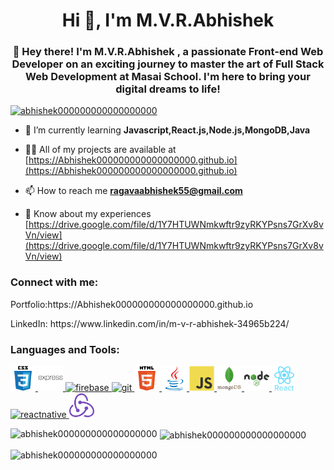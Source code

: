<h1 align="center">Hi 👋, I'm M.V.R.Abhishek</h1>
<h3 align="center">👋 Hey there! I'm M.V.R.Abhishek , a passionate Front-end Web Developer on an exciting journey to master the art of Full Stack Web Development at Masai School. I'm here to bring your digital dreams to life!</h3>

<p align="left"> <a href="https://github.com/ryo-ma/github-profile-trophy"><img src="https://github-profile-trophy.vercel.app/?username=abhishek000000000000000000" alt="abhishek000000000000000000" /></a> </p>

- 🌱 I’m currently learning **Javascript,React.js,Node.js,MongoDB,Java**

- 👨‍💻 All of my projects are available at [https://Abhishek000000000000000000.github.io](https://Abhishek000000000000000000.github.io)

- 📫 How to reach me **ragavaabhishek55@gmail.com**

- 📄 Know about my experiences [https://drive.google.com/file/d/1Y7HTUWNmkwftr9zyRKYPsns7GrXv8vVn/view](https://drive.google.com/file/d/1Y7HTUWNmkwftr9zyRKYPsns7GrXv8vVn/view)

<h3 align="left">Connect with me:</h3>
    <p align="left">Portfolio:https://Abhishek000000000000000000.github.io</p>
    <p align="left">LinkedIn: https://www.linkedin.com/in/m-v-r-abhishek-34965b224/</p>

<h3 align="left">Languages and Tools:</h3>
<p align="left"> <a href="https://www.w3schools.com/css/" target="_blank" rel="noreferrer"> <img src="https://raw.githubusercontent.com/devicons/devicon/master/icons/css3/css3-original-wordmark.svg" alt="css3" width="40" height="40"/> </a> <a href="https://expressjs.com" target="_blank" rel="noreferrer"> <img src="https://raw.githubusercontent.com/devicons/devicon/master/icons/express/express-original-wordmark.svg" alt="express" width="40" height="40"/> </a> <a href="https://firebase.google.com/" target="_blank" rel="noreferrer"> <img src="https://www.vectorlogo.zone/logos/firebase/firebase-icon.svg" alt="firebase" width="40" height="40"/> </a> <a href="https://git-scm.com/" target="_blank" rel="noreferrer"> <img src="https://www.vectorlogo.zone/logos/git-scm/git-scm-icon.svg" alt="git" width="40" height="40"/> </a> <a href="https://www.w3.org/html/" target="_blank" rel="noreferrer"> <img src="https://raw.githubusercontent.com/devicons/devicon/master/icons/html5/html5-original-wordmark.svg" alt="html5" width="40" height="40"/> </a> <a href="https://www.java.com" target="_blank" rel="noreferrer"> <img src="https://raw.githubusercontent.com/devicons/devicon/master/icons/java/java-original.svg" alt="java" width="40" height="40"/> </a> <a href="https://developer.mozilla.org/en-US/docs/Web/JavaScript" target="_blank" rel="noreferrer"> <img src="https://raw.githubusercontent.com/devicons/devicon/master/icons/javascript/javascript-original.svg" alt="javascript" width="40" height="40"/> </a> <a href="https://www.mongodb.com/" target="_blank" rel="noreferrer"> <img src="https://raw.githubusercontent.com/devicons/devicon/master/icons/mongodb/mongodb-original-wordmark.svg" alt="mongodb" width="40" height="40"/> </a> <a href="https://nodejs.org" target="_blank" rel="noreferrer"> <img src="https://raw.githubusercontent.com/devicons/devicon/master/icons/nodejs/nodejs-original-wordmark.svg" alt="nodejs" width="40" height="40"/> </a> <a href="https://reactjs.org/" target="_blank" rel="noreferrer"> <img src="https://raw.githubusercontent.com/devicons/devicon/master/icons/react/react-original-wordmark.svg" alt="react" width="40" height="40"/> </a> <a href="https://reactnative.dev/" target="_blank" rel="noreferrer"> <img src="https://reactnative.dev/img/header_logo.svg" alt="reactnative" width="40" height="40"/> </a> <a href="https://redux.js.org" target="_blank" rel="noreferrer"> <img src="https://raw.githubusercontent.com/devicons/devicon/master/icons/redux/redux-original.svg" alt="redux" width="40" height="40"/> </a> </p>

<p><img align="left" src="https://github-readme-stats.vercel.app/api/top-langs?username=abhishek000000000000000000&show_icons=true&locale=en&layout=compact" alt="abhishek000000000000000000" /></p>

<p>&nbsp;<img align="center" src="https://github-readme-stats.vercel.app/api?username=abhishek000000000000000000&show_icons=true&locale=en" alt="abhishek000000000000000000" /></p>

<p><img align="center" src="https://github-readme-streak-stats.herokuapp.com/?user=abhishek000000000000000000&" alt="abhishek000000000000000000" /></p>
